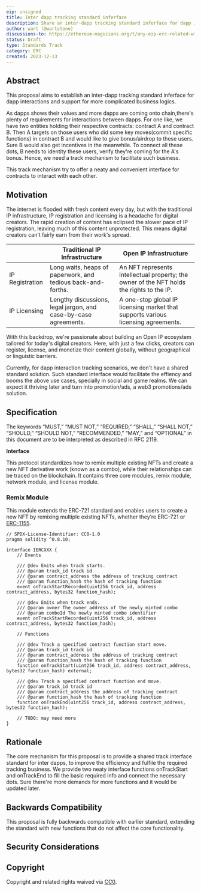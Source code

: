 ```yaml
---
eip: unsigned
title: Inter dapp tracking standard inferface
description: Share an inter-dapp tracking standard inferface for dapp interactions and support for more complicated business logics
author: wart (@wartstone)
discussions-to: https://ethereum-magicians.org/t/any-eip-erc-related-with-airdrop-status-existing/16976
status: Draft
type: Standards Track
category: ERC
created: 2023-12-13
---
```


## Abstract

This proposal aims to establish an inter-dapp tracking standard inferface for dapp interactions and support for more complicated business logics.

As dapps shows their values and more dapps are coming onto chain,there's plenty of requirements for interactions between dapps. For one like, we have two entities holding their respective contracts: contract A and contract B. Then A targets on those users who did some key moves(commit specific functions) in contract B and would like to give bonus/airdrop to these users. Sure B would also get incentives in the meanwhile. To connect all these dots, B needs to identity these users, verify they're coming for the A's bonus. Hence, we need a track mechanism to facilitate such business.

This track mechanism try to offer a neaty and convenient interface for contracts to interact with each other.

## Motivation

The internet is flooded with fresh content every day, but with the traditional IP infrastructure, IP registration and licensing is a headache for digital creators. The rapid creation of content has eclipsed the slower pace of IP registration, leaving much of this content unprotected. This means digital creators can't fairly earn from their work's spread.  

||Traditional IP Infrastructure|Open IP Infrastructure|
|-|-|-|
|IP Registration|Long waits, heaps of paperwork, and tedious back-and-forths.|An NFT represents intellectual property; the owner of the NFT holds the rights to the IP.|
|IP Licensing|Lengthy discussions, legal jargon, and case-by-case agreements.|A one-stop global IP licensing market that supports various licensing agreements.|  

With this backdrop, we're passionate about building an Open IP ecosystem tailored for today's digital creators. Here, with just a few clicks, creators can register, license, and monetize their content globally, without geographical or linguistic barriers. 

Currently, for dapp interaction tracking scenarios, we don't have a shared standard solution. Such standard interface would facilitate the effiency and booms the above use cases, specially in social and game realms. We can expect it thriving later and turn into promotion/ads, a web3 promotions/ads solution.

## Specification

The keywords “MUST,” “MUST NOT,” “REQUIRED,” “SHALL,” “SHALL NOT,” “SHOULD,” “SHOULD NOT,” “RECOMMENDED,” “MAY,” and “OPTIONAL” in this document are to be interpreted as described in RFC 2119.

**Interface**

This protocol standardizes how to remix multiple existing NFTs and create a new NFT derivative work (known as a combo), while their relationships can be traced on the blockchain. It contains three core modules, remix module, network module, and license module.

### Remix Module

This module extends the ERC-721 standard and enables users to create a new NFT by remixing multiple existing NFTs, whether they’re ERC-721 or [ERC-1155](./eip-1155.md). 

```solidity
// SPDX-License-Identifier: CC0-1.0
pragma solidity ^0.8.10;

interface IERCXXX {
    // Events

    /// @dev Emits when track starts.
    /// @param track_id track id
    /// @param contract_address the address of tracking contract
    /// @param function_hash the hash of tracking function
    event onTrackStartRecorded(uint256 track_id, address contract_address, bytes32 function_hash);

    /// @dev Emits when track ends.
    /// @param owner The owner address of the newly minted combo
    /// @param comboId The newly minted combo identifier
    event onTrackStartRecorded(uint256 track_id, address contract_address, bytes32 function_hash);

    // Functions

    /// @dev Track a specified contract function start move.
    /// @param track_id track id
    /// @param contract_address the address of tracking contract
    /// @param function_hash the hash of tracking function
    function onTrackStart(uint256 track_id, address contract_address, bytes32 function_hash) external;

    /// @dev Track a specified contract function end move.
    /// @param track_id track id
    /// @param contract_address the address of tracking contract
    /// @param function_hash the hash of tracking function
    function onTrackEnd(uint256 track_id, address contract_address, bytes32 function_hash);

    // TODO: may need more
}
```


## Rationale

The core mechanism for this proposal is to provide a shared track interface standard for inter dapps, to improve the efficiency and fulfile the required tracking business. We provide two neaty interface functions onTrackStart and onTrackEnd to fill the basic required info and connect the necessary dots. Sure there're more demands for more functions and it would be updated later.

<!-- TODO: add reference implementation -->

## Backwards Compatibility

This proposal is fully backwards compatible with earlier standard, extending the standard with new functions that do not affect the core functionality.

<!-- TODO: add reference implementation -->

## Security Considerations

<!-- TODO: add reference implementation --> 

## Copyright

Copyright and related rights waived via [CC0](../LICENSE.md).
